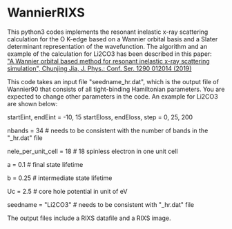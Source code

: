 # WannierRIXS

This python3 codes implements the resonant inelastic x-ray scattering calculation for the O K-edge based on a Wannier orbital basis 
and a Slater determinant representation of the wavefunction. The algorithm and an example of the calculation for Li2CO3 has been described in this paper:  
["A Wannier orbital based method for resonant inelastic x-ray scattering simulation", Chunjing Jia, J. Phys.: Conf. Ser. 1290 012014 (2019)](https://iopscience.iop.org/article/10.1088/1742-6596/1290/1/012014/meta)

This code takes an input file "seedname_hr.dat", which is the output file of Wannier90 that consists of all tight-binding Hamiltonian parameters. 
You are expected to change other parameters in the code. An example for Li2CO3 are shown below:

startEint, endEint = -10, 15 
startEloss, endEloss, step = 0, 25, 200

nbands = 34 # needs to be consistent with the number of bands in the "_hr.dat" file

nele_per_unit_cell = 18 # 18 spinless electron in one unit cell

a = 0.1 #  final state lifetime 

b = 0.25 # intermediate state lifetime

Uc = 2.5 # core hole potential in unit of eV

seedname = "Li2CO3" # needs to be consistent with "_hr.dat" file

The output files include a RIXS datafile and a RIXS image.
